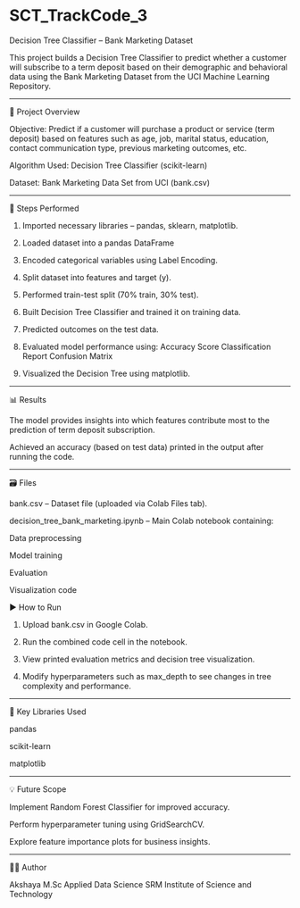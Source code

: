 # SCT_TrackCode_3
Decision Tree Classifier – Bank Marketing Dataset

This project builds a Decision Tree Classifier to predict whether a customer will subscribe to a term deposit based on their demographic and behavioral data using the Bank Marketing Dataset from the UCI Machine Learning Repository.


---

📌 Project Overview

Objective: Predict if a customer will purchase a product or service (term deposit) based on features such as age, job, marital status, education, contact communication type, previous marketing outcomes, etc.

Algorithm Used: Decision Tree Classifier (scikit-learn)

Dataset: Bank Marketing Data Set from UCI (bank.csv)



---

🔧 Steps Performed

1. Imported necessary libraries – pandas, sklearn, matplotlib.
2. Loaded dataset into a pandas DataFrame
3. Encoded categorical variables using Label Encoding.
4. Split dataset into features and target (y).
5. Performed train-test split (70% train, 30% test).
6. Built Decision Tree Classifier and trained it on training data.
7. Predicted outcomes on the test data.
   
8. Evaluated model performance using:
Accuracy Score
Classification Report
Confusion Matrix


9. Visualized the Decision Tree using matplotlib.

---

📊 Results

The model provides insights into which features contribute most to the prediction of term deposit subscription.

Achieved an accuracy (based on test data) printed in the output after running the code.



---

🗃️ Files

bank.csv – Dataset file (uploaded via Colab Files tab).

decision_tree_bank_marketing.ipynb – Main Colab notebook containing:

Data preprocessing

Model training

Evaluation

Visualization code


▶️ How to Run

1. Upload bank.csv in Google Colab.


2. Run the combined code cell in the notebook.


3. View printed evaluation metrics and decision tree visualization.


4. Modify hyperparameters such as max_depth to see changes in tree complexity and performance.


---

📌 Key Libraries Used

pandas

scikit-learn

matplotlib


---

💡 Future Scope

Implement Random Forest Classifier for improved accuracy.

Perform hyperparameter tuning using GridSearchCV.

Explore feature importance plots for business insights.


---

👩‍💻 Author

Akshaya
M.Sc Applied Data Science
SRM Institute of Science and Technology
